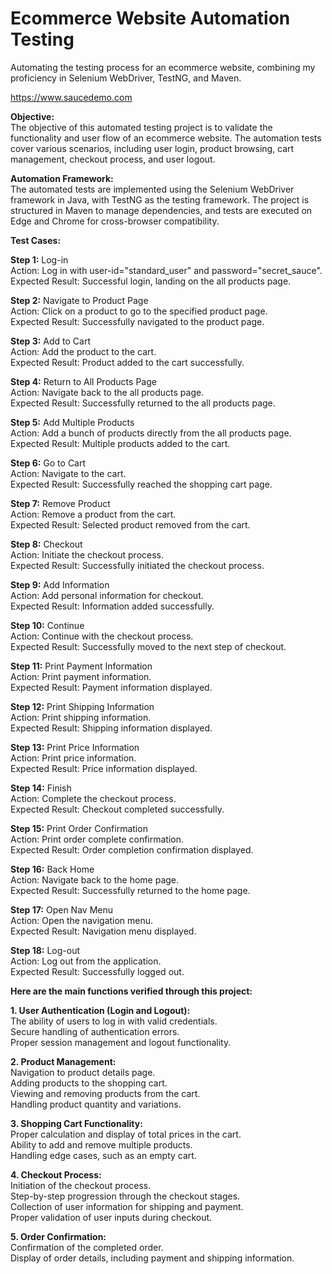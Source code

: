 #  Ecommerce Website Automation Testing
Automating the testing process for an ecommerce website, combining my proficiency in Selenium WebDriver, TestNG, and Maven. 

https://www.saucedemo.com

**Objective:**  
The objective of this automated testing project is to validate the functionality and user flow of an ecommerce website. The automation tests cover various scenarios, including user login, product browsing, cart management, checkout process, and user logout.  

**Automation Framework:**  
The automated tests are implemented using the Selenium WebDriver framework in Java, with TestNG as the testing framework. The project is structured in Maven to manage dependencies, and tests are executed on Edge and Chrome for cross-browser compatibility.  

**Test Cases:**

**Step 1:** Log-in  
Action: Log in with user-id="standard_user" and password="secret_sauce".  
Expected Result: Successful login, landing on the all products page.

**Step 2:** Navigate to Product Page  
Action: Click on a product to go to the specified product page.  
Expected Result: Successfully navigated to the product page.

**Step 3:** Add to Cart  
Action: Add the product to the cart.  
Expected Result: Product added to the cart successfully.

**Step 4:** Return to All Products Page  
Action: Navigate back to the all products page.  
Expected Result: Successfully returned to the all products page.

**Step 5:** Add Multiple Products  
Action: Add a bunch of products directly from the all products page.  
Expected Result: Multiple products added to the cart.

**Step 6:** Go to Cart  
Action: Navigate to the cart.  
Expected Result: Successfully reached the shopping cart page.

**Step 7:** Remove Product  
Action: Remove a product from the cart.  
Expected Result: Selected product removed from the cart.

**Step 8:** Checkout  
Action: Initiate the checkout process.  
Expected Result: Successfully initiated the checkout process.

**Step 9:** Add Information  
Action: Add personal information for checkout.  
Expected Result: Information added successfully.

**Step 10:** Continue  
Action: Continue with the checkout process.  
Expected Result: Successfully moved to the next step of checkout.

**Step 11:** Print Payment Information  
Action: Print payment information.  
Expected Result: Payment information displayed.

**Step 12:** Print Shipping Information  
Action: Print shipping information.  
Expected Result: Shipping information displayed.

**Step 13:** Print Price Information  
Action: Print price information.  
Expected Result: Price information displayed.

**Step 14:** Finish  
Action: Complete the checkout process.  
Expected Result: Checkout completed successfully.

**Step 15:** Print Order Confirmation  
Action: Print order complete confirmation.  
Expected Result: Order completion confirmation displayed.

**Step 16:** Back Home  
Action: Navigate back to the home page.  
Expected Result: Successfully returned to the home page.

**Step 17:** Open Nav Menu  
Action: Open the navigation menu.  
Expected Result: Navigation menu displayed.

**Step 18:** Log-out  
Action: Log out from the application.  
Expected Result: Successfully logged out.  



**Here are the main functions verified through this project:**

**1. User Authentication (Login and Logout):**  
The ability of users to log in with valid credentials.  
Secure handling of authentication errors.  
Proper session management and logout functionality.

**2. Product Management:**  
Navigation to product details page.  
Adding products to the shopping cart.  
Viewing and removing products from the cart.  
Handling product quantity and variations.

**3. Shopping Cart Functionality:**  
Proper calculation and display of total prices in the cart.  
Ability to add and remove multiple products.  
Handling edge cases, such as an empty cart.

**4. Checkout Process:**  
Initiation of the checkout process.  
Step-by-step progression through the checkout stages.  
Collection of user information for shipping and payment.  
Proper validation of user inputs during checkout.

**5. Order Confirmation:**  
Confirmation of the completed order.  
Display of order details, including payment and shipping information.
